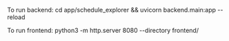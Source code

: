 
To run backend:
cd app/schedule_explorer && uvicorn backend.main:app --reload

To run frontend:
python3 -m http.server 8080 --directory frontend/